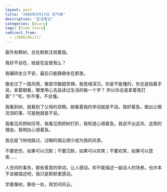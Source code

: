 ```yaml
---
layout: post
title: "2006年5月17日 天气晴"
description: "生活笔记"
categories: [diary]
tags: [time story]
redirect_from:
  - /2006/05/17/
---
```


   窗外有颗树，总在默默注视着我。
   
   我好不自在，她是在监督我么？
   
   我辗转坐立不安，最后只能静静坐在那里。
   
   像走过了一路风雨，像尝尽酸甜苦辣。我思绪深沉，你是不能懂的，你总是指着手说，拿着眼看，哪里用心去品读过生活的每一个字？
所以你总是拿着笔打着“？”号。你不懂，不会懂。

   我看到树，就看到了父母的双眼。她看着我的举动就是不说。我好着急，做出让眼流泪的事，可是她就是不说。
   
   我看见风把树压弯，我看见雨把树打折，我知道心很着急。我说不出这风、这雨的理由，我明白心很着急。
   
   我总是飞快地路过，过眼的烟云很少成为我的风景。
   
   不要悲伤，如果可以沉默；不要沉默，如果可以欢笑；不要欢笑，如果可以思索……
   
   人世间的事务，那些善意的举动，让人感动。却不能描述一副动人的场景。也许本不该被描述吧，我只是默默里感动。
   
   学着像树，静坐一处，观世间风云。